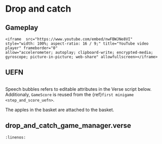 # Drop and catch

## Gameplay

```{raw} html
<iframe  src="https://www.youtube.com/embed/nwFBWJNe8VI" 
style="width: 100%; aspect-ratio: 16 / 9;" title="YouTube video player" frameborder="0" 
allow="accelerometer; autoplay; clipboard-write; encrypted-media; gyroscope; picture-in-picture; web-share" allowfullscreen></iframe>
```


## UEFN

```{thumbnail} drop_and_catch.svg
```

Speech bubbles refers to editable attributes in the Verse script below. Additionaly, `GameScore` is reused from the {ref}`first minigame <step_and_score_uefn>`.

The apples in the basket are attached to the basket.

## drop_and_catch_game_manager.verse

```{literalinclude} ../_code_samples/drop_and_catch_game_manager.verse
:linenos:
```